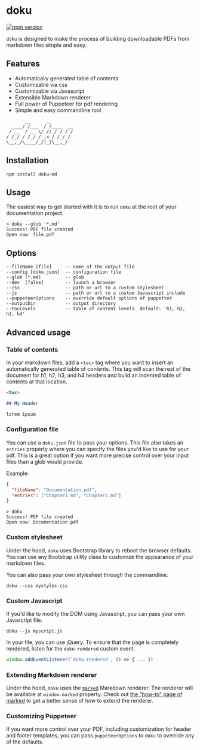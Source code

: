 # doku

[![npm version](https://badge.fury.io/js/doku-md.svg)](https://badge.fury.io/js/doku-md)

`doku` is designed to make the process of building downloadable PDFs from markdown files simple and easy.

## Features

- Automatically generated table of contents
- Customizable via css
- Customizable via Javascript
- Extensible Markdown renderer
- Full power of Puppeteer for pdf rendering
- Simple and easy commandline tool

```
       __      __
  ____/ /___  / /____  __
 / __  / __ \/ //_/ / / /
/ /_/ / /_/ / ,< / /_/ /
\__,_/\____/_/|_|\__,_/

```

## Installation

```
npm install doku-md
```

## Usage

The easiest way to get started with it is to run `doku` at the root of your documentation project.

```
> doku --glob '*.md'
Success! PDF file created
Open now: file.pdf
```

## Options

```
--fileName [file]     -- name of the output file
--config [doku.json]  -- configuration file
--glob [*.md]         -- glob
--dev  [false]        -- launch a browser
--css                 -- path or url to a custom stylesheet
--js                  -- path or url to a custom Javascript include
--puppeteerOptions    -- override default options of puppetter
--outputDir           -- output directory
--tocLevels           -- table of content levels. default: 'h1, h2, h3, h4'
```

## Advanced usage

### Table of contents

In your markdown files, add a `<toc>` tag where you want to insert an automatically generated table of contents. This tag will scan the rest of the document for h1, h2, h3, and h4 headers and build an indented table of contents at that location.

```md
<toc>

## My Header

lorem ipsum
```

### Configuration file

You can use a `doku.json` file to pass your options. This file also takes an `entries` property where you can specify the files you'd like to use for your pdf. This is a great option if you want more precise control over your input files than a glob would provide.

Example:

```json
{
  "fileName": "Documentation.pdf",
  "entries": ["Chapter1.md", "Chapter2.md"]
}
```

```
> doku
Success! PDF file created
Open now: Documentation.pdf
```

### Custom stylesheet

Under the hood, `doku` uses Bootstrap library to reboot the browser defaults. You can use any Bootstrap utility class to customize the appearance of your markdown files.

You can also pass your own stylesheet through the commandline.

```
doku --css mystyles.css
```

### Custom Javascript

If you'd like to modify the DOM using Javascript, you can pass your own Javascript file.

```
doku --js myscript.js
```

In your file, you can use jQuery. To ensure that the page is completely rendered, listen for the `doku-rendered` custom event.

```js
window.addEventListener(`doku-rendered`, () => { ... })
```

### Extending Markdown renderer

Under the hood, `doku` uses the [`marked`](https://github.com/markedjs/marked) Markdown renderer. The renderer will be available at `window.marked` property. Check out [the "how-to" page of marked](https://marked.js.org/using_pro) to get a better sense of how to extend the renderer.

### Customizing Puppeteer

If you want more control over your PDF, including customization for header and footer templates, you can pass `puppeteerOptions` to `doku` to override any of the defaults.
